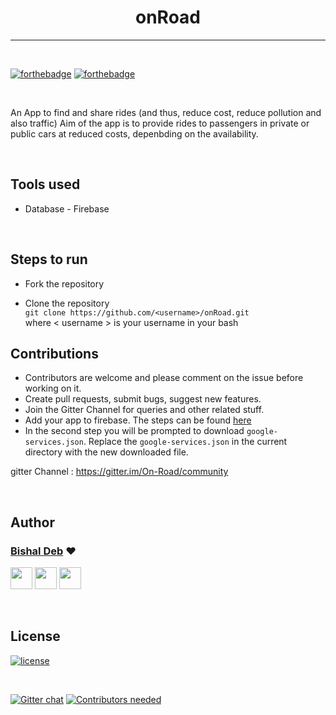 <h1 align="center" >onRoad</h1>

<hr>

<br>

[![forthebadge](http://forthebadge.com/images/badges/built-with-love.svg)](http://forthebadge.com)
[![forthebadge](https://forthebadge.com/images/badges/check-it-out.svg)](https://forthebadge.com)

<br>

An App to find and share rides (and thus, reduce cost, reduce pollution and also traffic)
Aim of the app is to provide rides to passengers in private or public cars at reduced costs, depenbding on the availability.

<br>


## Tools used
* Database - Firebase

<br>

## Steps to run

* Fork the repository

* Clone the repository  
  `git clone https://github.com/<username>/onRoad.git`   
  where \< username \> is your username in your bash


## Contributions 

* Contributors are welcome and please comment on the issue before working on it.
* Create pull requests, submit bugs, suggest new features.
* Join the Gitter Channel for queries and other related stuff.
* Add your app to firebase. The steps can be found [here](https://firebase.google.com/docs/database/android/start)
* In the second step you will be prompted to download ```google-services.json```. Replace the ```google-services.json``` in the current directory with the new downloaded file. 


gitter Channel : https://gitter.im/On-Road/community

<br>

## Author

### [Bishal Deb](https://github.com/thebishaldeb) ❤

[<img src="https://image.flaticon.com/icons/svg/185/185964.svg" width="35" padding="10">](https://linkedin.com/in/bishal-deb-0322b6148/)
[<img src="https://image.flaticon.com/icons/svg/185/185981.svg" width="35" padding="10">](https://www.facebook.com/bishal.deb.5811)
[<img src="https://image.flaticon.com/icons/svg/185/185985.svg" width="35" padding="10">](https://www.instagram.com/zalophus_/)

<br>


## License

[![license](https://img.shields.io/github/license/mashape/apistatus.svg)](#)

<br>

[![Gitter chat](https://badges.gitter.im/gitterHQ/gitter.png)](https://gitter.im/On-Road/community) 
[![Contributors needed](https://img.shields.io/badge/contributors-needed-yellow.svg)](#)
